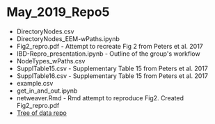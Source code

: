 # May_2019_Repo5
* DirectoryNodes.csv
* DirectoryNodes_EEM-wPaths.ipynb
* Fig2_repro.pdf - Attempt to recreate Fig 2 from Peters et al. 2017
* IBD-Repro_presentation.ipynb - Outline of the group's workflow
* NodeTypes_wPaths.csv
* SupplTable15.csv - Supplementary Table 15 from Peters et al. 2017
* SupplTable16.csv - Supplementary Table 15 from Peters et al. 2017
* example.csv
* get_in_and_out.ipynb
* netweaver.Rmd - Rmd attempt to reproduce Fig2. Created Fig2_repro.pdf
* [Tree of data repo](http://htmlpreview.github.io/?https://github.com/NLM-Reproducibility-Project/IBD-Network-Models-Reproduction/master/tree03.html)

